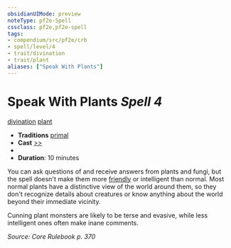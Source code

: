 ```yaml
---
obsidianUIMode: preview
noteType: pf2e-Spell
cssclass: pf2e,pf2e-spell
tags:
- compendium/src/pf2e/crb
- spell/level/4
- trait/divination
- trait/plant
aliases: ["Speak With Plants"]
---
```

# Speak With Plants *Spell 4*   
[divination](rules/traits/divination.md "Divination School Trait")  [plant](rules/traits/plant.md "Plant Creature Type Trait")  

- **Traditions** [primal](rules/traits/primal.md "Primal Tradition Trait")
- **Cast** [>>](rules/core-rulebook/chapter-9-playing-the-game.md#Actions "Two-Action") 
- 
- **Duration**: 10 minutes

You can ask questions of and receive answers from plants and fungi, but the spell doesn't make them more [friendly](rules/conditions.md#Friendly) or intelligent than normal. Most normal plants have a distinctive view of the world around them, so they don't recognize details about creatures or know anything about the world beyond their immediate vicinity.

Cunning plant monsters are likely to be terse and evasive, while less intelligent ones often make inane comments.

*Source: Core Rulebook p. 370*